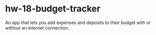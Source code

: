 # hw-18-budget-tracker
An app that lets you add expenses and deposits to their budget with or without an internet connection.
